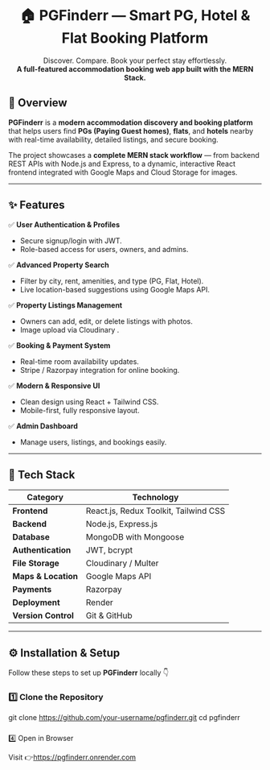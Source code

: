 

<h1 align="center">🏠 PGFinderr — Smart PG, Hotel & Flat Booking Platform</h1>

<p align="center">
  Discover. Compare. Book your perfect stay effortlessly.
  <br />
  <strong>A full-featured accommodation booking web app built with the MERN Stack.</strong>
</p>



## 🧭 Overview

**PGFinderr** is a **modern accommodation discovery and booking platform** that helps users find **PGs (Paying Guest homes)**, **flats**, and **hotels** nearby with real-time availability, detailed listings, and secure booking.

The project showcases a **complete MERN stack workflow** — from backend REST APIs with Node.js and Express, to a dynamic, interactive React frontend integrated with Google Maps and Cloud Storage for images.

---

## ✨ Features

✅ **User Authentication & Profiles**  
- Secure signup/login with JWT.  
- Role-based access for users, owners, and admins.  

✅ **Advanced Property Search**  
- Filter by city, rent, amenities, and type (PG, Flat, Hotel).  
- Live location-based suggestions using Google Maps API.  

✅ **Property Listings Management**  
- Owners can add, edit, or delete listings with photos.  
- Image upload via Cloudinary .  

✅ **Booking & Payment System**  
- Real-time room availability updates.  
- Stripe / Razorpay integration for online booking.  

✅ **Modern & Responsive UI**  
- Clean design using React + Tailwind CSS.  
- Mobile-first, fully responsive layout.  

✅ **Admin Dashboard**  
- Manage users, listings, and bookings easily.  

---

## 🧠 Tech Stack

| Category | Technology |
|-----------|-------------|
| **Frontend** | React.js, Redux Toolkit, Tailwind CSS |
| **Backend** | Node.js, Express.js |
| **Database** | MongoDB with Mongoose |
| **Authentication** | JWT, bcrypt |
| **File Storage** | Cloudinary / Multer |
| **Maps & Location** | Google Maps API |
| **Payments** | Razorpay |
| **Deployment** | Render |
| **Version Control** | Git & GitHub |

---

## ⚙️ Installation & Setup

Follow these steps to set up **PGFinderr** locally 👇

### 1️⃣ Clone the Repository

git clone https://github.com/your-username/pgfinderr.git
cd pgfinderr
###
4️⃣ Open in Browser

Visit 👉https://pgfinderr.onrender.com








